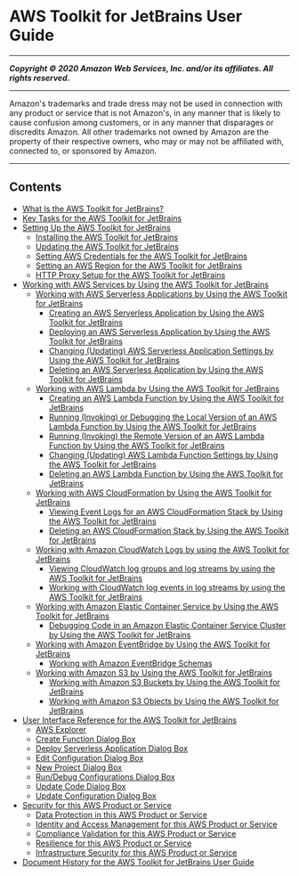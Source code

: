 # AWS Toolkit for JetBrains User Guide

-----
*****Copyright &copy; 2020 Amazon Web Services, Inc. and/or its affiliates. All rights reserved.*****

-----
Amazon's trademarks and trade dress may not be used in 
     connection with any product or service that is not Amazon's, 
     in any manner that is likely to cause confusion among customers, 
     or in any manner that disparages or discredits Amazon. All other 
     trademarks not owned by Amazon are the property of their respective
     owners, who may or may not be affiliated with, connected to, or 
     sponsored by Amazon.

-----
## Contents
+ [What Is the AWS Toolkit for JetBrains?](welcome.md)
+ [Key Tasks for the AWS Toolkit for JetBrains](key-tasks.md)
+ [Setting Up the AWS Toolkit for JetBrains](getting-started.md)
   + [Installing the AWS Toolkit for JetBrains](setup-toolkit.md)
   + [Updating the AWS Toolkit for JetBrains](update-toolkit.md)
   + [Setting AWS Credentials for the AWS Toolkit for JetBrains](setup-credentials.md)
   + [Setting an AWS Region for the AWS Toolkit for JetBrains](setup-region.md)
   + [HTTP Proxy Setup for the AWS Toolkit for JetBrains](setup-http-proxy.md)
+ [Working with AWS Services by Using the AWS Toolkit for JetBrains](working-with-aws.md)
   + [Working with AWS Serverless Applications by Using the AWS Toolkit for JetBrains](sam.md)
      + [Creating an AWS Serverless Application by Using the AWS Toolkit for JetBrains](deploy-serverless-app.md)
      + [Deploying an AWS Serverless Application by Using the AWS Toolkit for JetBrains](sam-deploy.md)
      + [Changing (Updating) AWS Serverless Application Settings by Using the AWS Toolkit for JetBrains](sam-update.md)
      + [Deleting an AWS Serverless Application by Using the AWS Toolkit for JetBrains](sam-delete.md)
   + [Working with AWS Lambda by Using the AWS Toolkit for JetBrains](building-lambda.md)
      + [Creating an AWS Lambda Function by Using the AWS Toolkit for JetBrains](create-new-lambda.md)
      + [Running (Invoking) or Debugging the Local Version of an AWS Lambda Function by Using the AWS Toolkit for JetBrains](invoke-lambda.md)
      + [Running (Invoking) the Remote Version of an AWS Lambda Function by Using the AWS Toolkit for JetBrains](lambda-remote.md)
      + [Changing (Updating) AWS Lambda Function Settings by Using the AWS Toolkit for JetBrains](lambda-update.md)
      + [Deleting an AWS Lambda Function by Using the AWS Toolkit for JetBrains](lambda-delete.md)
   + [Working with AWS CloudFormation by Using the AWS Toolkit for JetBrains](cloudformation.md)
      + [Viewing Event Logs for an AWS CloudFormation Stack by Using the AWS Toolkit for JetBrains](cloudformation-logs.md)
      + [Deleting an AWS CloudFormation Stack by Using the AWS Toolkit for JetBrains](cloudformation-delete.md)
   + [Working with Amazon CloudWatch Logs by using the AWS Toolkit for JetBrains](building-cloudwatch.md)
      + [Viewing CloudWatch log groups and log streams by using the AWS Toolkit for JetBrains](viewing-CloudWatch-logs.md)
      + [Working with CloudWatch log events in log streams by using the AWS Toolkit for JetBrains](working-CloudWatch-log-events.md)
   + [Working with Amazon Elastic Container Service by Using the AWS Toolkit for JetBrains](ecs.md)
      + [Debugging Code in an Amazon Elastic Container Service Cluster by Using the AWS Toolkit for JetBrains](ecs-debug.md)
   + [Working with Amazon EventBridge by Using the AWS Toolkit for JetBrains](eventbridge.md)
      + [Working with Amazon EventBridge Schemas](eventbridge-schemas.md)
   + [Working with Amazon S3 by Using the AWS Toolkit for JetBrains](building-S3.md)
      + [Working with Amazon S3 Buckets by Using the AWS Toolkit for JetBrains](work-with-S3-buckets.md)
      + [Working with Amazon S3 Objects by Using the AWS Toolkit for JetBrains](work-with-S3-objects.md)
+ [User Interface Reference for the AWS Toolkit for JetBrains](ui-reference.md)
   + [AWS Explorer](aws-explorer.md)
   + [Create Function Dialog Box](create-function-dialog.md)
   + [Deploy Serverless Application Dialog Box](deploy-serverless-application-dialog.md)
   + [Edit Configuration Dialog Box](edit-configuration-dialog.md)
   + [New Project Dialog Box](new-project-dialog.md)
   + [Run/Debug Configurations Dialog Box](run-debug-configurations-dialog.md)
   + [Update Code Dialog Box](update-code-dialog.md)
   + [Update Configuration Dialog Box](update-configuration-dialog.md)
+ [Security for this AWS Product or Service](security.md)
   + [Data Protection in this AWS Product or Service](data-protection.md)
   + [Identity and Access Management for this AWS Product or Service](security-iam.md)
   + [Compliance Validation for this AWS Product or Service](compliance-validation.md)
   + [Resilience for this AWS Product or Service](disaster-recovery-resiliency.md)
   + [Infrastructure Security for this AWS Product or Service](infrastructure-security.md)
+ [Document History for the AWS Toolkit for JetBrains User Guide](doc-history.md)